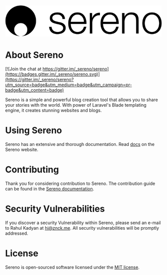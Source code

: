 ![](sereno.png)

# About Sereno

[![Join the chat at https://gitter.im/_sereno/sereno](https://badges.gitter.im/_sereno/sereno.svg)](https://gitter.im/_sereno/sereno?utm_source=badge&utm_medium=badge&utm_campaign=pr-badge&utm_content=badge)

Sereno is a simple and powerful blog creation tool that allows
you to share your stories with the world. With power of Laravel's
Blade templating engine, it creates stunning websites and blogs.

# Using Sereno

Sereno has an extensive and thorough documentation. Read [docs](http://sereno.in/docs)
on the Sereno website.

# Contributing

Thank you for considering contribution to Sereno. The contribution guide can be
found in the [Sereno documentation](http://sereno.in/docs/contributing).

# Security Vulnerabilities

If you discover a security Vulnerability within Sereno, please send an e-mail to
Rahul Kadyan at hi@znck.me. All security vulnerabilities will be promptly addressed.

# License

Sereno is open-sourced software licensed under the [MIT license](LICENSE.md).
